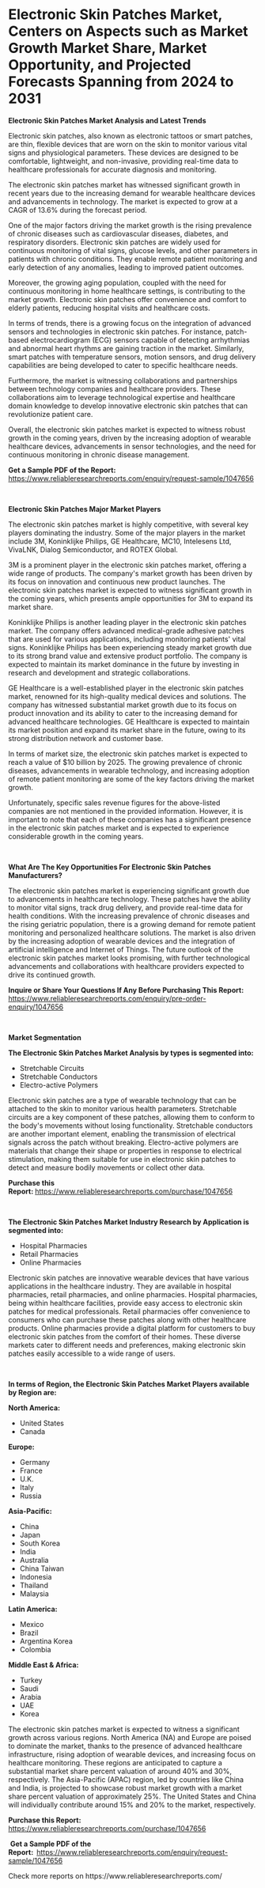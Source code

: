 <p><h1>Electronic Skin Patches Market, Centers on Aspects such as Market Growth Market Share, Market Opportunity, and Projected Forecasts Spanning from 2024 to 2031</h1></p><p><strong>Electronic Skin Patches Market Analysis and Latest Trends</strong></p>
<p><p>Electronic skin patches, also known as electronic tattoos or smart patches, are thin, flexible devices that are worn on the skin to monitor various vital signs and physiological parameters. These devices are designed to be comfortable, lightweight, and non-invasive, providing real-time data to healthcare professionals for accurate diagnosis and monitoring.</p><p>The electronic skin patches market has witnessed significant growth in recent years due to the increasing demand for wearable healthcare devices and advancements in technology. The market is expected to grow at a CAGR of 13.6% during the forecast period.</p><p>One of the major factors driving the market growth is the rising prevalence of chronic diseases such as cardiovascular diseases, diabetes, and respiratory disorders. Electronic skin patches are widely used for continuous monitoring of vital signs, glucose levels, and other parameters in patients with chronic conditions. They enable remote patient monitoring and early detection of any anomalies, leading to improved patient outcomes.</p><p>Moreover, the growing aging population, coupled with the need for continuous monitoring in home healthcare settings, is contributing to the market growth. Electronic skin patches offer convenience and comfort to elderly patients, reducing hospital visits and healthcare costs.</p><p>In terms of trends, there is a growing focus on the integration of advanced sensors and technologies in electronic skin patches. For instance, patch-based electrocardiogram (ECG) sensors capable of detecting arrhythmias and abnormal heart rhythms are gaining traction in the market. Similarly, smart patches with temperature sensors, motion sensors, and drug delivery capabilities are being developed to cater to specific healthcare needs.</p><p>Furthermore, the market is witnessing collaborations and partnerships between technology companies and healthcare providers. These collaborations aim to leverage technological expertise and healthcare domain knowledge to develop innovative electronic skin patches that can revolutionize patient care.</p><p>Overall, the electronic skin patches market is expected to witness robust growth in the coming years, driven by the increasing adoption of wearable healthcare devices, advancements in sensor technologies, and the need for continuous monitoring in chronic disease management.</p></p>
<p><strong>Get a Sample PDF of the Report:&nbsp;</strong> <a href="https://www.reliableresearchreports.com/enquiry/request-sample/1047656">https://www.reliableresearchreports.com/enquiry/request-sample/1047656</a></p>
<p>&nbsp;</p>
<p><strong>Electronic Skin Patches Major Market Players</strong></p>
<p><p>The electronic skin patches market is highly competitive, with several key players dominating the industry. Some of the major players in the market include 3M, Koninklijke Philips, GE Healthcare, MC10, Intelesens Ltd, VivaLNK, Dialog Semiconductor, and ROTEX Global.</p><p>3M is a prominent player in the electronic skin patches market, offering a wide range of products. The company's market growth has been driven by its focus on innovation and continuous new product launches. The electronic skin patches market is expected to witness significant growth in the coming years, which presents ample opportunities for 3M to expand its market share.</p><p>Koninklijke Philips is another leading player in the electronic skin patches market. The company offers advanced medical-grade adhesive patches that are used for various applications, including monitoring patients' vital signs. Koninklijke Philips has been experiencing steady market growth due to its strong brand value and extensive product portfolio. The company is expected to maintain its market dominance in the future by investing in research and development and strategic collaborations.</p><p>GE Healthcare is a well-established player in the electronic skin patches market, renowned for its high-quality medical devices and solutions. The company has witnessed substantial market growth due to its focus on product innovation and its ability to cater to the increasing demand for advanced healthcare technologies. GE Healthcare is expected to maintain its market position and expand its market share in the future, owing to its strong distribution network and customer base.</p><p>In terms of market size, the electronic skin patches market is expected to reach a value of $10 billion by 2025. The growing prevalence of chronic diseases, advancements in wearable technology, and increasing adoption of remote patient monitoring are some of the key factors driving the market growth.</p><p>Unfortunately, specific sales revenue figures for the above-listed companies are not mentioned in the provided information. However, it is important to note that each of these companies has a significant presence in the electronic skin patches market and is expected to experience considerable growth in the coming years.</p></p>
<p>&nbsp;</p>
<p><strong>What Are The Key Opportunities For Electronic Skin Patches Manufacturers?</strong></p>
<p><p>The electronic skin patches market is experiencing significant growth due to advancements in healthcare technology. These patches have the ability to monitor vital signs, track drug delivery, and provide real-time data for health conditions. With the increasing prevalence of chronic diseases and the rising geriatric population, there is a growing demand for remote patient monitoring and personalized healthcare solutions. The market is also driven by the increasing adoption of wearable devices and the integration of artificial intelligence and Internet of Things. The future outlook of the electronic skin patches market looks promising, with further technological advancements and collaborations with healthcare providers expected to drive its continued growth.</p></p>
<p><strong>Inquire or Share Your Questions If Any Before Purchasing This Report:</strong> <a href="https://www.reliableresearchreports.com/enquiry/pre-order-enquiry/1047656">https://www.reliableresearchreports.com/enquiry/pre-order-enquiry/1047656</a></p>
<p>&nbsp;</p>
<p><strong>Market Segmentation</strong></p>
<p><strong>The Electronic Skin Patches Market Analysis by types is segmented into:</strong></p>
<p><ul><li>Stretchable Circuits</li><li>Stretchable Conductors</li><li>Electro-active Polymers</li></ul></p>
<p><p>Electronic skin patches are a type of wearable technology that can be attached to the skin to monitor various health parameters. Stretchable circuits are a key component of these patches, allowing them to conform to the body's movements without losing functionality. Stretchable conductors are another important element, enabling the transmission of electrical signals across the patch without breaking. Electro-active polymers are materials that change their shape or properties in response to electrical stimulation, making them suitable for use in electronic skin patches to detect and measure bodily movements or collect other data.</p></p>
<p><strong>Purchase this Report:&nbsp;</strong><a href="https://www.reliableresearchreports.com/purchase/1047656">https://www.reliableresearchreports.com/purchase/1047656</a></p>
<p>&nbsp;</p>
<p><strong>The Electronic Skin Patches Market Industry Research by Application is segmented into:</strong></p>
<p><ul><li>Hospital Pharmacies</li><li>Retail Pharmacies</li><li>Online Pharmacies</li></ul></p>
<p><p>Electronic skin patches are innovative wearable devices that have various applications in the healthcare industry. They are available in hospital pharmacies, retail pharmacies, and online pharmacies. Hospital pharmacies, being within healthcare facilities, provide easy access to electronic skin patches for medical professionals. Retail pharmacies offer convenience to consumers who can purchase these patches along with other healthcare products. Online pharmacies provide a digital platform for customers to buy electronic skin patches from the comfort of their homes. These diverse markets cater to different needs and preferences, making electronic skin patches easily accessible to a wide range of users.</p></p>
<p>&nbsp;</p>
<p><strong>In terms of Region, the Electronic Skin Patches Market Players available by Region are:</strong></p>
<p>
    <p> <strong> North America: </strong>
        <ul>
            <li>United States</li>
            <li>Canada</li>
        </ul>
        </p> 
    <p> <strong> Europe: </strong>
        <ul>
            <li>Germany</li>
            <li>France</li>
            <li>U.K.</li>
            <li>Italy</li>
            <li>Russia</li>
        </ul>
        </p> 
    <p> <strong> Asia-Pacific: </strong>
        <ul>
            <li>China</li>
            <li>Japan</li>
            <li>South Korea</li>
            <li>India</li>
            <li>Australia</li>
            <li>China Taiwan</li>
            <li>Indonesia</li>
            <li>Thailand</li>
            <li>Malaysia</li>
        </ul>
        </p> 
    <p> <strong> Latin America: </strong>
        <ul>
            <li>Mexico</li>
            <li>Brazil</li>
            <li>Argentina Korea</li>
            <li>Colombia</li>
        </ul>
        </p> 
    <p> <strong> Middle East & Africa: </strong>
        <ul>
            <li>Turkey</li>
            <li>Saudi</li>
            <li>Arabia</li>
            <li>UAE</li>
            <li>Korea</li>
        </ul>
    </p>
    </p>
<p><p>The electronic skin patches market is expected to witness a significant growth across various regions. North America (NA) and Europe are poised to dominate the market, thanks to the presence of advanced healthcare infrastructure, rising adoption of wearable devices, and increasing focus on healthcare monitoring. These regions are anticipated to capture a substantial market share percent valuation of around 40% and 30%, respectively. The Asia-Pacific (APAC) region, led by countries like China and India, is projected to showcase robust market growth with a market share percent valuation of approximately 25%. The United States and China will individually contribute around 15% and 20% to the market, respectively.</p></p>
<p><strong>Purchase this Report: </strong><a href="https://www.reliableresearchreports.com/purchase/1047656">https://www.reliableresearchreports.com/purchase/1047656</a></p>
<p>&nbsp;<strong>Get a Sample PDF of the Report:&nbsp;&nbsp;</strong><a href="https://www.reliableresearchreports.com/enquiry/request-sample/1047656">https://www.reliableresearchreports.com/enquiry/request-sample/1047656</a></p>
<p><strong></strong></p>
<p>Check more reports on https://www.reliableresearchreports.com/</p>